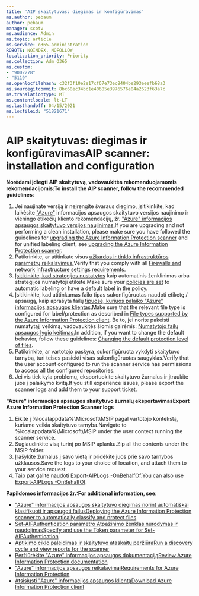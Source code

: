 ```yaml
---
title: 'AIP skaitytuvas: diegimas ir konfigūravimas'
ms.author: pebaum
author: pebaum
manager: scotv
ms.audience: Admin
ms.topic: article
ms.service: o365-administration
ROBOTS: NOINDEX, NOFOLLOW
localization_priority: Priority
ms.collection: Adm_O365
ms.custom:
- "9002278"
- "5119"
ms.openlocfilehash: c32f3f10e2e17cf67e73ec8404be293eeefb68a3
ms.sourcegitcommit: 8bc60ec34bc1e40685e3976576e04a2623f63a7c
ms.translationtype: MT
ms.contentlocale: lt-LT
ms.lasthandoff: 04/15/2021
ms.locfileid: "51821671"
---
```

# <a name="aip-scanner-installation-and-configuration"></a><span data-ttu-id="d07b0-102">AIP skaitytuvas: diegimas ir konfigūravimas</span><span class="sxs-lookup"><span data-stu-id="d07b0-102">AIP scanner: installation and configuration</span></span>

<span data-ttu-id="d07b0-103">**Norėdami įdiegti AIP skaitytuvą, vadovaukitės rekomenduojamomis rekomendacijomis:**</span><span class="sxs-lookup"><span data-stu-id="d07b0-103">**To install the AIP scanner, follow the recommended guidelines**:</span></span>

1. <span data-ttu-id="d07b0-104">Jei naujinate versiją ir neįrengite švaraus diegimo, įsitikinkite, kad laikėsite ["Azure"](https://docs.microsoft.com/azure/information-protection/rms-client/client-admin-guide#upgrading-the-azure-information-protection-scanner) informacijos apsaugos skaitytuvo versijos naujinimo ir vieningo etikečių kliento rekomendacijų, žr. ["Azure" informacijos apsaugos skaitytuvo versijos naujinimas.](https://docs.microsoft.com/azure/information-protection/rms-client/clientv2-admin-guide#upgrading-the-azure-information-protection-scanner)</span><span class="sxs-lookup"><span data-stu-id="d07b0-104">If you are upgrading and not performing a clean installation, please make sure you have followed the guidelines for [upgrading the Azure Information Protection scanner](https://docs.microsoft.com/azure/information-protection/rms-client/client-admin-guide#upgrading-the-azure-information-protection-scanner) and for unified labeling client, see [upgrading the Azure Information Protection scanner](https://docs.microsoft.com/azure/information-protection/rms-client/clientv2-admin-guide#upgrading-the-azure-information-protection-scanner).</span></span>
2. <span data-ttu-id="d07b0-105">Patikrinkite, ar atitinkate visus [užkardos ir tinklo infrastruktūros parametrų reikalavimus.](https://docs.microsoft.com/azure/information-protection/requirements#firewalls-and-network-infrastructure)</span><span class="sxs-lookup"><span data-stu-id="d07b0-105">Verify that you comply with all [Firewalls and network infrastructure settings requirements](https://docs.microsoft.com/azure/information-protection/requirements#firewalls-and-network-infrastructure).</span></span>
3. <span data-ttu-id="d07b0-106">[Įsitikinkite, kad strategijos nustatytos](https://docs.microsoft.com/azure/information-protection/configure-policy) kaip automatinis ženklinimas arba strategijos numatytoji etiketė.</span><span class="sxs-lookup"><span data-stu-id="d07b0-106">Make sure your [policies are set](https://docs.microsoft.com/azure/information-protection/configure-policy) to automatic labeling or have a default label in the policy.</span></span>
4. <span data-ttu-id="d07b0-107">Įsitikinkite, kad atitinkamas failo tipas sukonfigūruotas naudoti etiketę / apsaugą, kaip aprašyta failų [tipuose, kuriuos palaiko "Azure" informacijos apsaugos klientas.](https://docs.microsoft.com/azure/information-protection/rms-client/client-admin-guide-file-types#supported-file-types-for-classification-and-protection)</span><span class="sxs-lookup"><span data-stu-id="d07b0-107">Make sure that the relevant file type is configured for label/protection as described in [File types supported by the Azure Information Protection client](https://docs.microsoft.com/azure/information-protection/rms-client/client-admin-guide-file-types#supported-file-types-for-classification-and-protection).</span></span> <span data-ttu-id="d07b0-108">Be to, jei norite pakeisti numatytąjį veikimą, vadovaukitės šiomis gairėmis: [Numatytojo failų apsaugos lygio keitimas.](https://docs.microsoft.com/azure/information-protection/rms-client/client-admin-guide-file-types#changing-the-default-protection-level-of-files)</span><span class="sxs-lookup"><span data-stu-id="d07b0-108">In addition, if you want to change the default behavior, follow these guidelines: [Changing the default protection level of files](https://docs.microsoft.com/azure/information-protection/rms-client/client-admin-guide-file-types#changing-the-default-protection-level-of-files).</span></span>
5. <span data-ttu-id="d07b0-109">Patikrinkite, ar vartotojo paskyra, sukonfigūruota vykdyti skaitytuvo tarnybą, turi teises pasiekti visas sukonfigūruotas saugyklas.</span><span class="sxs-lookup"><span data-stu-id="d07b0-109">Verify that the user account configured to run the scanner service has permissions to access all the configured repositories.</span></span>
6. <span data-ttu-id="d07b0-110">Jei vis tiek kyla problemų, eksportuokite skaitytuvo žurnalus ir įtraukite juos į palaikymo kvitą.</span><span class="sxs-lookup"><span data-stu-id="d07b0-110">If you still experience issues, please export the scanner logs and add them to your support ticket.</span></span>

<span data-ttu-id="d07b0-111">**"Azure" informacijos apsaugos skaitytuvo žurnalų eksportavimas**</span><span class="sxs-lookup"><span data-stu-id="d07b0-111">**Export Azure Information Protection Scanner logs**</span></span>

1. <span data-ttu-id="d07b0-112">Eikite į %localappdata%\Microsoft\MSIP pagal vartotojo kontekstą, kuriame veikia skaitytuvo tarnyba.</span><span class="sxs-lookup"><span data-stu-id="d07b0-112">Navigate to %localappdata%\Microsoft\MSIP under the user context running the scanner service.</span></span>
2. <span data-ttu-id="d07b0-113">Suglaudinkite visą turinį po MSIP aplanku.</span><span class="sxs-lookup"><span data-stu-id="d07b0-113">Zip all the contents under the MSIP folder.</span></span>
3. <span data-ttu-id="d07b0-114">Įrašykite žurnalus į savo vietą ir pridėkite juos prie savo tarnybos užklausos.</span><span class="sxs-lookup"><span data-stu-id="d07b0-114">Save the logs to your choice of location, and attach them to your service request.</span></span>
4. <span data-ttu-id="d07b0-115">Taip pat galite naudoti [Export-AIPLogs -OnBehalfOf](https://docs.microsoft.com/powershell/module/azureinformationprotection/export-aiplogs?view=azureipps).</span><span class="sxs-lookup"><span data-stu-id="d07b0-115">You can also use [Export-AIPLogs -OnBehalfOf](https://docs.microsoft.com/powershell/module/azureinformationprotection/export-aiplogs?view=azureipps).</span></span>

<span data-ttu-id="d07b0-116">**Papildomos informacijos žr.:**</span><span class="sxs-lookup"><span data-stu-id="d07b0-116">**For additional information, see**:</span></span>
- [<span data-ttu-id="d07b0-117">"Azure" informacijos apsaugos skaitytuvo diegimas norint automatiškai klasifikuoti ir apsaugoti failus</span><span class="sxs-lookup"><span data-stu-id="d07b0-117">Deploying the Azure Information Protection scanner to automatically classify and protect files</span></span>](https://docs.microsoft.com/azure/information-protection/deploy-aip-scanner)
- [<span data-ttu-id="d07b0-118">Set-AIPAuthentication parametro Atpažinimo ženklas nurodymas ir naudojimas</span><span class="sxs-lookup"><span data-stu-id="d07b0-118">Specify and use the Token parameter for Set-AIPAuthentication</span></span>](https://docs.microsoft.com/azure/information-protection/rms-client/client-admin-guide-powershell#specify-and-use-the-token-parameter-for-set-aipauthentication)
- [<span data-ttu-id="d07b0-119">Aptikimo ciklo paleidimas ir skaitytuvo ataskaitų peržiūra</span><span class="sxs-lookup"><span data-stu-id="d07b0-119">Run a discovery cycle and view reports for the scanner</span></span>](https://docs.microsoft.com/azure/information-protection/deploy-aip-scanner#run-a-discovery-cycle-and-view-reports-for-the-scanner)
- [<span data-ttu-id="d07b0-120">Peržiūrėkite "Azure" informacijos apsaugos dokumentaciją</span><span class="sxs-lookup"><span data-stu-id="d07b0-120">Review Azure Information Protection documentation</span></span>](https://docs.microsoft.com/azure/information-protection/what-is-information-protection)
- [<span data-ttu-id="d07b0-121">"Azure" informacijos apsaugos reikalavimai</span><span class="sxs-lookup"><span data-stu-id="d07b0-121">Requirements for Azure Information Protection</span></span>](https://docs.microsoft.com/azure/information-protection/get-started/requirements)
- [<span data-ttu-id="d07b0-122">Atsisiųsti "Azure" informacijos apsaugos klientą</span><span class="sxs-lookup"><span data-stu-id="d07b0-122">Download Azure Information Protection client</span></span>](https://www.microsoft.com/download/details.aspx?id=53018)
